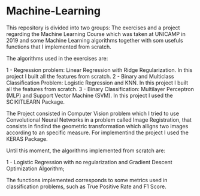# Machine-Learning
This repository is divided into two groups: The exercises and a project regarding the Machine Learning Course which was taken at UNICAMP in 2019 and some Machine Learning algorithms together with som usefuls functions that I implemented from scratch.

The algorithms used in the exercises are:

1 - Regression problem: Linear Regression with Ridge Regularization. In this project I built all the features from scratch.
2 - Binary and Multiclass Classification Problem: Logistic Regression and KNN. In this project I built all the features from scratch.
3 - Binary Classification: Multilayer Perceptron (MLP) and Support Vector Machine (SVM). In this project I used the SCIKITLEARN Package.

The Project consisted in Computer Vision problem which I tried to use Convolutional Neural Networks in a problem called Image Registration, that consists in findind the geometric transformation which alligns two images according to an specific measure. For implementind the project I used the KERAS Package.

Until this moment, the algorithms implemented from scratch are:

1 - Logistic Regression with no regularization and Gradient Descent Optimization Algorithm;

The functions implemented corresponds to some metrics used in classification problems, such as True Positive Rate and F1 Score.
